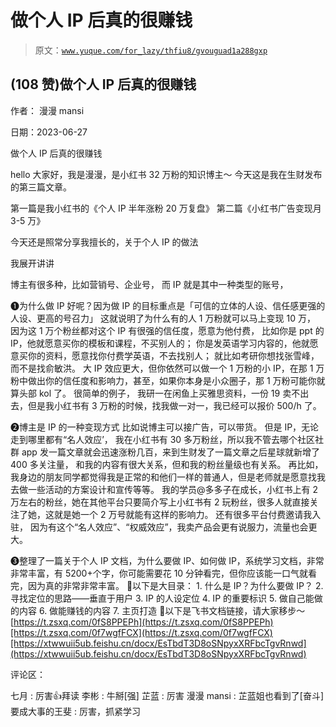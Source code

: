 # 做个人 IP 后真的很赚钱

> 原文：[`www.yuque.com/for_lazy/thfiu8/gvouguad1a288gxp`](https://www.yuque.com/for_lazy/thfiu8/gvouguad1a288gxp)



## (108 赞)做个人 IP 后真的很赚钱 

作者： 漫漫 mansi 

日期：2023-06-27 

做个人 IP 后真的很赚钱 

hello 大家好，我是漫漫，是小红书 32 万粉的知识博主～ 今天这是我在生财发布的第三篇文章。 

第一篇是我小红书的《个人 IP 半年涨粉 20 万复盘》 第二篇《小红书广告变现月 3-5 万》 

今天还是照常分享我擅长的，关于个人 IP 的做法 

我展开讲讲 

博主有很多种，比如营销号、企业号， 而 IP 就是其中一种类型的账号， 

❶为什么做 IP 好呢？因为做 IP 的目标重点是「可信的立体的人设、信任感更强的人设、更高的号召力」 这就说明了为什么有的人 1 万粉就可以马上变现 10 万， 因为这 1 万个粉丝都对这个 IP 有很强的信任度，愿意为他付费， 比如你是 ppt 的 IP，他就愿意买你的模板和课程，不买别人的； 你是发英语学习内容的，他就愿意买你的资料，愿意找你付费学英语，不去找别人； 就比如考研你想找张雪峰，而不是找俞敏洪。 大 IP 效应更大，但你依然可以做一个 1 万粉的小 IP，在那 1 万粉中做出你的信任度和影响力，甚至，如果你本身是小众圈子，那 1 万粉可能你就算头部 kol 了。 很简单的例子， 我研一在闲鱼上买雅思资料，一份 19 卖不出去，但是我小红书有 3 万粉的时候，找我做一对一，我已经可以报价 500/h 了。 

❷博主是 IP 的一种变现方式 比如说博主可以接广告，可以带货。 但是 IP，无论走到哪里都有“名人效应’， 我在小红书有 30 多万粉丝，所以我不管去哪个社区社群 app 发一篇文章就会迅速涨粉几百，来到生财发了一篇文章之后星球就新增了 400 多关注量， 和我的内容有很大关系，但和我的粉丝量级也有关系。 再比如，我身边的朋友同学都觉得我是正常的和他们一样的普通人，但是老师就是愿意找我去做一些活动的方案设计和宣传等等。 我的学员@多多子在成长，小红书上有 2 万左右的粉丝，她在其他平台只要简介写上小红书有 2 玩粉丝，很多人就直接关注了她，这就是她一个 2 万号就能有这样的影响力。 还有很多平台付费邀请我入驻， 因为有这个“名人效应”、“权威效应”，我卖产品会更有说服力，流量也会更大。 

❸整理了一篇关于个人 IP 文档，为什么要做 IP、如何做 IP，系统学习文档，非常非常丰富，有 5200+个字，你可能需要花 10 分钟看完，但你应该能一口气就看完，因为真的非常非常丰富。 📖以下是大目录： <ne-oli index-type="0">1.  什么是 IP？为什么要做 IP？ <ne-oli index-type="0">2.  寻找定位的思路——垂直于用户 <ne-oli index-type="0">3.  IP 的人设定位 <ne-oli index-type="0">4.  IP 的重要标识 <ne-oli index-type="0">5.  做自己能做的内容 <ne-oli index-type="0">6.  做能赚钱的内容 <ne-oli index-type="0">7.  主页打造 📖以下是飞书文档链接，请大家移步～ [https://t.zsxq.com/0fS8PPEPh](https://t.zsxq.com/0fS8PPEPh)[https://t.zsxq.com/0f7wgfFCX](https://t.zsxq.com/0f7wgfFCX)[https://xtwwuii5ub.feishu.cn/docx/EsTbdT3D8oSNpyxXRFbcTgvRnwd](https://xtwwuii5ub.feishu.cn/docx/EsTbdT3D8oSNpyxXRFbcTgvRnwd) 

评论区： 

七月 : 厉害👍拜读 李彬 : 牛掰[强] 芷蓝 : 厉害 漫漫 mansi : 芷蓝姐也看到了[奋斗] 要成大事的王斐 : 厉害，抓紧学习
